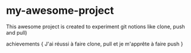 # my-awesome-project

This awesome project is created to experiment git notions like clone, push and pull)

achievements {
    J'ai réussi à faire clone, pull et je m'apprête à faire push
}